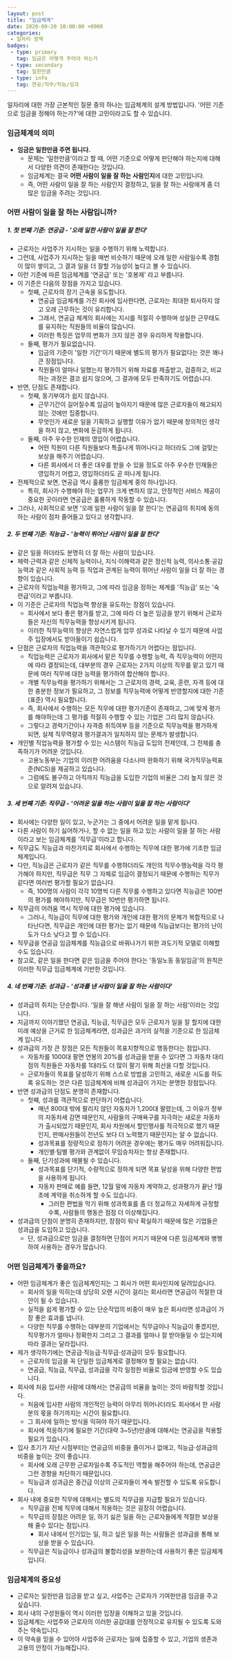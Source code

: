```yaml
---
layout: post
title: "임금체계"
date: 2020-09-20 10:00:00 +0900
categories: 
 - 일자리 정책
badges:
 - type: primary
   tag: 임금은 어떻게 주어야 하는가
 - type: secondary
   tag: 일한만큼
 - type: info
   tag: 연공/직무/직능/성과
---
```


일자리에 대한 가장 근본적인 질문 중의 하나는 임금체계의 설계 방법입니다.
'어떤 기준으로 임금을 정해야 하는가?'에 대한 고민이라고도 할 수 있습니다.

<!--more-->

### **임금체계의 의미**

- **임금은 일한만큼 주면 됩니다.**
  - 문제는 '일한만큼'이라고 할 때, 어떤 기준으로 어떻게 판단해야 하는지에 대해서 다양한 의견이 존재한다는 것입니다.
  - 임금체계는 결국 **어떤 사람이 일을 잘 하는 사람인지**에 대한 고민입니다.
  - 즉, 어떤 사람이 일을 잘 하는 사람인지 결정하고, 일을 잘 하는 사람에게 좀 더 많은 임금을 주려는 것입니다.

### **어떤 사람이 일을 잘 하는 사람입니까?**

##### 1. 첫 번째 기준: **연공급** - **'오래 일한 사람이 일을 잘 한다'**
- 근로자는 사업주가 지시하는 일을 수행하기 위해 노력합니다.
- 그런데, 사업주가 지시하는 일을 매번 비슷하기 때문에 오래 일한 사람일수록 경험이 많이 쌓이고, 그 결과 일을 더 잘할 가능성이 높다고 볼 수 있습니다.
- 이런 기준에 따른 임금체계를 '연공급' 또는 '호봉제' 라고 부릅니다.
- 이 기준은 다음의 장점을 가지고 있습니다.
  - 첫째, 근로자의 장기 근속을 유도합니다.
    - 연공급 임금체계를 가진 회사에 입사한다면, 근로자는 최대한 퇴사하지 않고 오래 근무하는 것이 유리합니다.
    - 그래서, 연공급 체계의 회사에는 지시를 적절히 수행하며 성실한 근무태도를 유지하는 직원들의 비율이 많습니다.
    - 이러한 특징은 업무의 변화가 크지 않은 경우 유리하게 작용합니다.
  - 둘째, 평가가 필요없습니다.
    - 임금의 기준이 '일한 기간'이기 때문에 별도의 평가가 필요없다는 것은 꽤나 큰 장점입니다.
    - 직원들이 얼마나 일했는지 평가하기 위해 자료를 제출받고, 검증하고, 비교하는 과정은 결코 쉽지 않으며, 그 결과에 모두 만족하기도 어렵습니다.
- 반면, 단점도 존재합니다.
  - 첫째, 동기부여가 쉽지 않습니다.
    - 근무기간이 길어질수록 임금이 높아지기 때문에 많은 근로자들이 해고되지 않는 것에만 집중합니다.
    - 무엇인가 새로운 일을 기획하고 실행할 이유가 없기 때문에 창의적인 생각을 하지 않고, 변화에 둔감하게 됩니다.
  - 둘째, 아주 우수한 인재의 영입이 어렵습니다.
    - 어떤 직원이 다른 직원들보다 특출나게 뛰어나다고 하더라도 그에 걸맞는 보상을 해주기 어렵습니다.
    - 다른 회사에서 더 좋은 대우를 받을 수 있을 정도로 아주 우수한 인재들은 영입하기 어렵고, 영입하더라도 곧 떠나게 됩니다.
- 전체적으로 보면, 연공급 역시 훌륭한 임금체계 중의 하나입니다.
  - 특히, 회사가 수행해야 하는 업무가 크게 변하지 않고, 안정적인 서비스 제공이 중요한 곳이라면 연공급은 훌륭하게 작동할 수 있습니다.
- 그러나, 사회적으로 보면 '오래 일한 사람이 일을 잘 한다'는 연공급의 취지에 동의하는 사람이 점차 줄어들고 있다고 생각합니다.

##### 2. 두 번째 기준: **직능급** - **'능력이 뛰어난 사람이 일을 잘 한다'**
- 같은 일을 하더라도 분명히 더 잘 하는 사람이 있습니다.
- 체력·근력과 같은 신체적 능력이나, 지식·이해력과 같은 정신적 능력, 의사소통·공감능력과 같은 사회적 능력 등 직업과 관계된 능력이 뛰어난 사람이 일을 더 잘 하는 경향이 있습니다.
- 근로자의 직업능력을 평가하고, 그에 따라 임금을 정하는 체계를 '직능급' 또는 '숙련급'이라고 부릅니다.
- 이 기준은 근로자의 직업능력 향상을 유도하는 장점이 있습니다.
  - 회사에서 보다 좋은 평가를 받고, 그에 따라 더 높은 임금을 받기 위해서 근로자들은 자신의 직무능력을 향상시키게 됩니다.
  - 이러한 직무능력의 향상은 자연스럽게 업무 성과로 나타날 수 있기 때문에 사업주 입장에서도 받아들이기 쉽습니다.
- 단점은 근로자의 직업능력을 객관적으로 평가하기가 어렵다는 점입니다.
  - 직업능력은 근로자가 회사에서 맡은 직무를 수행할 능력, 즉 직무능력이 어떤지에 따라 결정되는데, 대부분의 경우 근로자는 2가지 이상의 직무를 맡고 있기 때문에 여러 직무에 대한 능력을 평가하여 합산해야 합니다.
  - 개별 직무능력을 평가하기 위해서는 그 근로자의 경력, 교육, 훈련, 자격 등에 대한 충분한 정보가 필요하고, 그 정보를 직무능력에 어떻게 반영할지에 대한 기준(표준) 역시 필요합니다.
  - 즉, 회사에서 수행하는 모든 직무에 대한 평가기준이 존재하고, 그에 맞게 평가를 해야하는데 그 평가를 적절히 수행할 수 있는 기업은 그리 많지 않습니다.
  - 그렇다고 경력기간이나 자격증 취득여부 등을 기준으로 직무능력을 평가하게 되면, 실제 직무역량과 평가결과가 일치하지 않는 문제가 발생합니다.
- 개인별 직업능력을 평가할 수 있는 시스템이 직능급 도입의 전제인데, 그 전제를 충족하기가 어려운 것입니다.
  - 고용노동부는 기업의 이러한 어려움을 다소나마 완화하기 위해 국가직무능력표준(NCS)을 제공하고 있습니다.
  - 그럼에도 불구하고 아직까지 직능급을 도입한 기업의 비율은 그리 높지 않은 것으로 알려져 있습니다.


##### 3. 세 번째 기준: **직무급** - **'어려운 일을 하는 사람이 일을 잘 하는 사람이다'**
- 회사에는 다양한 일이 있고, 누군가는 그 중에서 어려운 일을 맡게 됩니다.
- 다른 사람이 하기 싫어하거나, 할 수 없는 일을 하고 있는 사람이 일을 잘 하는 사람이라고 보는 임금체계를 '직무급'이라고 합니다.
- 직무급도 직능급과 마찬가지로 회사에서 수행하는 직무에 대한 평가에 기초한 임금체계입니다.
- 다만, 직능급은 근로자가 같은 직무를 수행하더라도 개인의 직무수행능력을 각각 평가해야 하지만, 직무급은 직무 그 자체로 임금이 결정되기 때문에 수행하는 직무가 같다면 여러번 평가할 필요가 없습니다.
  - 즉, 100명의 사람이 각각 10명씩 다른 직무를 수행하고 있다면 직능급은 100번의 평가를 해야하지만, 직무급은 10번만 평가하면 됩니다.
- 직무급의 어려움 역시 직무에 대한 평가에 있습니다.
  - 그러나, 직능급이 직무에 대한 평가와 개인에 대한 평가의 문제가 복합적으로 나타난다면, 직무급은 개인에 대한 평가는 없기 때문에 직능급보다는 평가의 난이도가 다소 낮다고 할 수 있습니다.  
- 직무급을 연공급 임금체계를 직능급으로 바꿔나가기 위한 과도기적 모델로 이해할 수도 있습니다.
- 참고로, 같은 일을 한다면 같은 임금을 주어야 한다는 '동일노동 동일임금'의 원칙은 이러한 직무급 임금체계에 기반한 것입니다.

##### 4. 네 번째 기준: **성과급** - **'성과를 낸 사람이 일을 잘 하는 사람이다'**
- 성과급의 취지는 단순합니다. '일을 잘 해낸 사람이 일을 잘 하는 사람'이라는 것입니다.
- 지금까지 이야기했던 연공급, 직능급, 직무급은 모두 근로자가 일을 잘 할지에 대한 미래 예상을 근거로 한 임금체계라면, 성과급은 과거의 실적을 기준으로 한 임금체계 입니다.
- 성과급의 가장 큰 장점은 모든 직원들이 목표지향적으로 행동한다는 점입니다.
  - 자동차를 1000대 팔면 연봉의 20%를 성과급을 받을 수 있다면 그 자동차 대리점의 직원들은 자동차를 1대라도 더 많이 팔기 위해 최선을 다할 것입니다.
  - 근로자들이 목표를 달성하기 위해 스스로 방법을 고민하고, 새로운 시도를 하도록 유도하는 것은 다른 임금체계에 비해 성과급이 가지는 분명한 장점입니다.
- 반면 성과급의 단점도 분명히 존재합니다.
  - 첫째, 성과를 객관적으로 판단하기 어렵습니다.
    - 매년 800대 밖에 팔리지 않던 자동차가 1,200대 팔렸는데, 그 이유가 정부의 자동차세 감면 때문인지, 사람들의 구매욕구를 자극하는 새로운 자동차가 출시되었기 때문인지, 회사 차원에서 할인행사를 적극적으로 했기 때문인지, 판매사원들이 전년도 보다 더 노력했기 때문인지는 알 수 없습니다.
    - 성과목표를 정량적으로 정하기 어려운 경우에는 평가도 매우 어려워집니다.
    - 개인별·팀별 평가와 관계없이 무임승차자는 항상 존재합니다.
  - 둘째, 단기성과에 매몰될 수 있습니다.
    - 성과목표를 단기적, 수량적으로 정하게 되면 목표 달성을 위해 다양한 편법을 사용하게 됩니다.
    - 자동차 판매로 예를 들면, 12월 말에 자동차 계약하고, 성과평가가 끝난 1월 초에 계약을 취소하게 할 수도 있습니다.
      - 그러한 편법을 막기 위해 성과목표를 좀 더 정교하고 자세하게 규정할수록, 사람들의 행동은 점점 더 이상해집니다.
- 성과급의 단점이 분명히 존재하지만, 장점이 워낙 확실하기 때문에 많은 기업들은 성과급을 도입하고 있습니다.
  - 단, 성과급으로만 임금을 결정하면 단점이 커지기 때문에 다른 임금체계와 병행하여 사용하는 경우가 많습니다.

### **어떤 임금체계가 좋을까요?**
- 어떤 임금체계가 좋은 임금체계인지는 그 회사가 어떤 회사인지에 달려있습니다.
  - 회사의 일을 익히는데 상당히 오랜 시간이 걸리는 회사라면 연공급이 적절한 대안이 될 수 있습니다.
  - 실적을 쉽게 평가할 수 있는 단순작업의 비중이 매우 높은 회사라면 성과급이 가장 좋은 효과를 냅니다.
  - 다양한 직무를 수행하는 대부분의 기업에서는 직무급이나 직능급이 좋겠지만, 직무평가가 얼마나 정확한지 그리고 그 결과를 얼마나 잘 받아들일 수 있는지에 따라 결과는 달라집니다.
- 제가 생각하기에는 연공급·직능급·직무급·성과급이 모두 필요합니다.
  - 근로자의 임금을 꼭 단일한 임금체계로 결정해야 할 필요는 없습니다.
  - 연공급, 직능급, 직무급, 성과급을 각각 일정한 비율로 임금에 반영할 수도 있습니다.
- 회사에 처음 입사한 사람에 대해서는 연공급의 비율을 높이는 것이 바람직할 것입니다.
  - 처음에 입사한 사람의 개인적인 능력이 아무리 뛰어나더라도 회사에서 한 사람분의 몫을 하기까지는 시간이 필요합니다.
  - 그 회사에 일하는 방식을 익혀야 하기 때문입니다.
  - 회사에 적응하기에 필요한 기간(대략 3~5년)만큼에 대해서는 연공급을 적용할 필요가 있습니다.
- 입사 초기가 지난 시점부터는 연공급의 비중을 줄이거나 없애고, 직능급·성과급의 비중을 높이는 것이 좋습니다.
  - 회사에 오래 근무한 근로자일수록 주도적인 역할을 해주어야 하는데, 연공급은 그런 경향을 차단하기 때문입니다.
  - 직능급과 성과급은 중간급 이상의 근로자들이 계속 발전할 수 있도록 유도합니다.
- 회사 내에 중요한 직무에 대해서는 별도의 직무급을 지급할 필요가 있습니다.
  - 직무급을 전체 직무에 대해서 적용하는 것은 굉장히 어렵습니다.
  - 직무급의 장점은 어려운 일, 하기 싫은 일을 하는 근로자들에게 적절한 보상을 해 줄수 있다는 점입니다.
    - 회사 내에서 인기있는 일, 하고 싶은 일을 하는 사람들은 성과급을 통해 보상을 받을 수 있습니다.
  - 직무급은 직능급이나 성과급의 불합리성을 보완하는데 사용하기 좋은 임금체계입니다.

### **임금체계의 중요성**
- 근로자는 일한만큼 임금을 받고 싶고, 사업주는 근로자가 기여한만큼 임금을 주고 싶습니다.
- 회사 내의 구성원들이 역시 이러한 입장을 이해하고 있을 것입니다.
- 임금체계는 사업주와 근로자의 이러한 공감대를 안정적으로 유지될 수 있도록 도와주는 약속입니다.
- 이 약속을 믿을 수 있어야 사업주와 근로자는 일에 집중할 수 있고, 기업의 생존과 고용의 안정이 가능해집니다.
